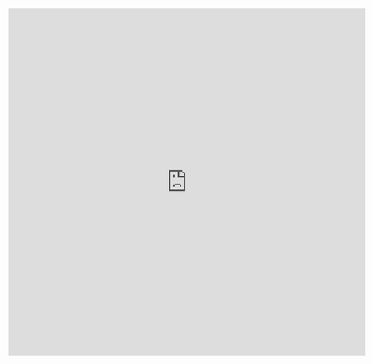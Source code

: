 <iframe src="http://docs.google.com/gview?url=https://raw.githubusercontent.com/MikaeI/frax/master/Frax%20presentation.pdf&embedded=true" style="width:718px; height:700px;" frameborder="0"></iframe>
